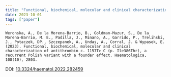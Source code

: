 ```yaml
---
title: "Functional, biochemical, molecular and clinical characterization of antithrombin c.1157T>C (p.Ile386Thr), a recurrent Polish variant with a founder effect"
date: 2023-10-01
tags: ["paper"]
---
```


`Weronska, A., De la Morena-Barrio, B., Goldman-Mazur, S., De la Morena-Barrio, M. E., Padilla, J., Minano, A., Garrido, P., Trelihski, J., Potaczek, DP., Szczepanek, A., Undas, A., Corral, J. & Wypasek, E. (2023). Functional, biochemical, molecular and clinical characterization of antithrombin c. 1157T> C (p. Ile386Thr), a recurrent Polish variant with a founder effect. Haematologica, 108(10), 2803.`

DOI: [10.3324/haematol.2022.282459](https://doi.org/10.3324/haematol.2022.282459)
